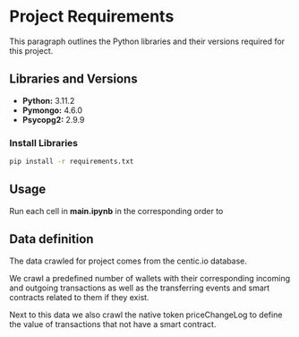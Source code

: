 # Project Requirements

This paragraph outlines the Python libraries and their versions required for this project.

## Libraries and Versions

- **Python:** 3.11.2
- **Pymongo:** 4.6.0
- **Psycopg2:** 2.9.9

### Install Libraries

```bash
pip install -r requirements.txt
```

## Usage

Run each cell in **main.ipynb** in the corresponding order to 

## Data definition

The data crawled for project comes from the centic.io database.

We crawl a predefined number of wallets with their corresponding incoming and outgoing transactions as well as the transferring events and smart contracts related to them if they exist. 

Next to this data we also crawl the native token priceChangeLog to define the value of transactions that not have a smart contract. 
